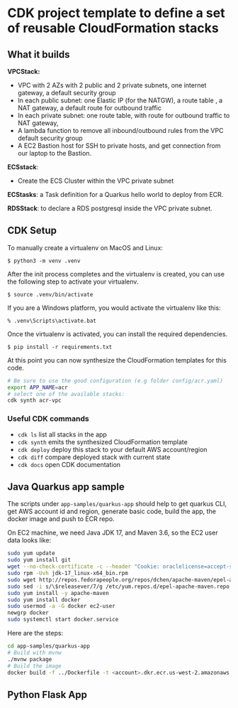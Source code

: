 # CDK project template to define a set of reusable CloudFormation stacks

## What it builds

**VPCStack:**

* VPC with 2 AZs with 2 public and 2 private subnets, one internet gateway, a default security group
* In each public subnet: one Elastic IP (for the NATGW), a route table ,  a NAT gateway, a default route for outbound traffic
* In each private subnet: one route table, with route for outbound traffic to NAT gateway, 
* A lambda function to remove all inbound/outbound rules from the VPC default security group
* A EC2 Bastion host for SSH to private hosts, and get connection from our laptop to the Bastion.

**ECSstack**:

* Create the ECS Cluster within the VPC private subnet

**ECStasks**: a Task definition for a Quarkus hello world to deploy from ECR. 

**RDSStack**: to declare a RDS postgresql inside the VPC private subnet.

## CDK Setup

To manually create a virtualenv on MacOS and Linux:

```
$ python3 -m venv .venv
```

After the init process completes and the virtualenv is created, you can use the following
step to activate your virtualenv.

```
$ source .venv/bin/activate
```

If you are a Windows platform, you would activate the virtualenv like this:

```
% .venv\Scripts\activate.bat
```

Once the virtualenv is activated, you can install the required dependencies.

```
$ pip install -r requirements.txt
```

At this point you can now synthesize the CloudFormation templates for this code.

```sh
# Be sure to use the good configuration (e.g folder config/acr.yaml)
export APP_NAME=acr
# select one of the available stacks:
cdk synth acr-vpc 
```


### Useful CDK commands

 * `cdk ls`          list all stacks in the app
 * `cdk synth`       emits the synthesized CloudFormation template
 * `cdk deploy`      deploy this stack to your default AWS account/region
 * `cdk diff`        compare deployed stack with current state
 * `cdk docs`        open CDK documentation


## Java Quarkus app sample

The scripts under `app-samples/quarkus-app` should help to get quarkus CLI, get AWS account id and region, generate basic code, build the app, the docker image and push to ECR repo.

On EC2 machine, we need Java JDK 17, and Maven 3.6, so the EC2 user data looks like:

```sh
sudo yum update
sudo yum install git
wget --no-check-certificate -c --header "Cookie: oraclelicense=accept-securebackup-cookie" https://download.oracle.com/java/17/latest/jdk-17_linux-x64_bin.rpm
sudo rpm -Uvh jdk-17_linux-x64_bin.rpm
sudo wget http://repos.fedorapeople.org/repos/dchen/apache-maven/epel-apache-maven.repo -O /etc/yum.repos.d/epel-apache-maven.repo
sudo sed -i s/\$releasever/7/g /etc/yum.repos.d/epel-apache-maven.repo
sudo yum install -y apache-maven
sudo yum install docker
sudo usermod -a -G docker ec2-user
newgrp docker
sudo systemctl start docker.service
```

Here are the steps:

```sh
cd app-samples/quarkus-app
# Build with mvnw
./mvnw package
# Build the image
docker build -f ../Dockerfile -t <account>.dkr.ecr.us-west-2.amazonaws.com/demo-customer-api:latest .
```

## Python Flask App







